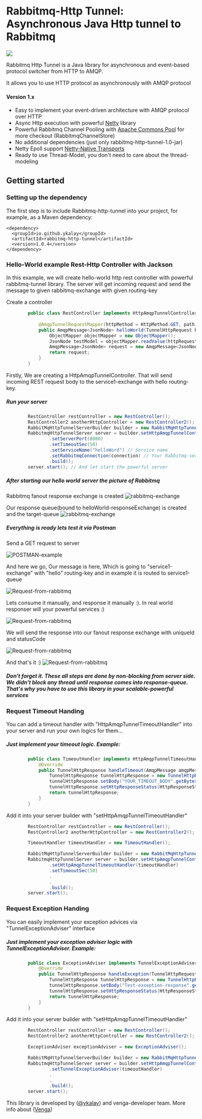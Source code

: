 # Rabbitmq-Http Tunnel: Asynchronous Java Http tunnel to Rabbitmq

<a href='https://github.com/ykalay/rabbitmq-http-tunnel/actions/workflows/build_and_deploy.yml'><img src='https://github.com/ykalay/rabbitmq-http-tunnel/actions/workflows/build_and_deploy.yml/badge.svg'></a>

Rabbitmq Http Tunnel is a Java library for asynchronous and event-based protocol switcher from HTTP to AMQP.

It allows you to use HTTP protocol as asynchronously with AMQP protocol 

#### Version 1.x
- Easy to implement your event-driven architecture with AMQP protocol over HTTP
- Async Http execution with powerful [Netty](https://github.com/netty/netty)  library  
- Powerful Rabbitmq Channel Pooling with [Apache Commons Pool](https://commons.apache.org/proper/commons-pool) for more checkout (RabbitmqChannelStore)
- No additional dependencies (just only rabbitmq-http-tunnel-1.0-jar)
- Netty Epoll support [Netty-Native Transports](https://netty.io/wiki/native-transports.html)
- Ready to use Thread-Model, you don't need to care about the thread-modeling

## Getting started

### Setting up the dependency

The first step is to include Rabbitmq-http-tunnel into your project, for example, as a Maven dependency:

```maven
<dependency>
  <groupId>io.github.ykalay</groupId>
  <artifactId>rabbitmq-http-tunnel</artifactId>
  <version>1.0.4</version>
</dependency>
```
### Hello-World example Rest-Http Controller with Jackson

In this example, we will create hello-world http rest controller with powerful rabbitmq-tunnel library.
The server will get incoming request and send the message to given rabbitmq-exchange with given routing-key
 
Create a controller
```java
        public class RestController implements HttpAmqpTunnelController {
        
            @AmqpTunnelRequestMapper(httpMethod = HttpMethod.GET, path = "/hello")
            public AmqpMessage<JsonNode> helloWorld(TunnelHttpRequest httpRequest) throws Exception {
                ObjectMapper objectMapper = new ObjectMapper();
                JsonNode testModel = objectMapper.readValue(httpRequest.getBody(), JsonNode.class);
                AmqpMessage<JsonNode> request = new AmqpMessage<JsonNode>("hello", "service1-exchange", testModel);
                return request;
            }
        }
```
Firstly, We are creating a HttpAmqpTunnelController. That will send incoming REST request body to the service1-exchange with hello routing-key.

##### Run your server
```java
        RestController restController = new RestController();
        RestController2 anotherHttpController = new RestController2();
        RabbitMqHttpTunnelServerBuilder builder = new RabbitMqHttpTunnelServerBuilder();
        RabbitmqHttpTunnelServer server = builder.setHttpAmqpTunnelControllers(restController, anotherHttpController) // implements HttpAmqpTunnelController
                .setServerPort(8080)
                .setTimeoutSec(50)
                .setServiceName("helloWord") // Service name
                .setRabbitmqConnection(connection) // Your Rabbitmq-server connection instance
                .build();
        server.start(); // And let start the powerful server
```
##### After starting our hello world server the picture of Rabbitmq

Rabbitmq fanout response exchange is created
![rabbitmq-exchange](readme_files/rabbitmq-hello-world-response-exchange.png)

Our response queue(bound to helloWorld-responseExchange) is created and the target-queue
![rabbitmq-exchange](readme_files/rabbitmq-hello-world-response-queues.png)

##### Everything is ready lets test it via Postman

Send a GET request to server

![POSTMAN-example](readme_files/hello-world-postman.PNG)

And here we go, Our message is here, Which is going to "service1-exchange" with "hello" routing-key and in example it is routed to service1-queue

![Request-from-rabbitmq](readme_files/rabbitmq-hello-world-response-queue-message-ready.png)

Lets consume it manually, and response it manually :). In real world responser will your powerful services :)

![Request-from-rabbitmq](readme_files/rabbitmq-get-message.png)

We will send the response into our fanout response exchange with uniqueId and statusCode

![Request-from-rabbitmq](readme_files/sending-rabbitmq-response.png)

And that's it :)
![Request-from-rabbitmq](readme_files/rabbitmq-postman-response.PNG)

##### Don't forget it. These all steps are done by non-blocking from server side. We didn't block any thread until response comes into response-queue. That's why you have to use this library in your scalable-powerful services

### Request Timeout Handing

You can add a timeout handler with "HttpAmqpTunnelTimeoutHandler" into your server and run your own logics for them...

##### Just implement your timeout logic. Example:
```java
        public class TimeoutHandler implements HttpAmqpTunnelTimeoutHandler {
            @Override
            public TunnelHttpResponse handleTimeout(AmqpMessage amqpMessage, String s) {
                TunnelHttpResponse tunnelHttpResponse = new TunnelHttpResponse();
                tunnelHttpResponse.setBody("YOUR_TIMEOUT_BODY".getBytes());
                tunnelHttpResponse.setHttpResponseStatus(HttpResponseStatus.REQUEST_TIMEOUT);
                return tunnelHttpResponse;
            }
        }
```

Add it into your server builder with "setHttpAmqpTunnelTimeoutHandler"
```java
        RestController restController = new RestController();
        RestController2 anotherHttpController = new RestController2();

        TimeoutHandler timeoutHandler = new TimeoutHandler();

        RabbitMqHttpTunnelServerBuilder builder = new RabbitMqHttpTunnelServerBuilder();
        RabbitmqHttpTunnelServer server = builder.setHttpAmqpTunnelControllers(restController, anotherHttpController) // implements HttpAmqpTunnelController
                .setHttpAmqpTunnelTimeoutHandler(timeoutHandler)
                .setTimeoutSec(50)
                .
                .
                .build();
        server.start();
```

### Request Exception Handing

You can easily implement your exception advices via "TunnelExceptionAdviser" interface

##### Just implement your exception adviser logic with TunnelExceptionAdviser. Example:
```java
        public class ExceptionAdviser implements TunnelExceptionAdviser {
            @Override
            public TunnelHttpResponse handleException(TunnelHttpRequest tunnelHttpRequest, Throwable throwable) {
                TunnelHttpResponse tunnelHttpResponse = new TunnelHttpResponse();
                tunnelHttpResponse.setBody("Test-exception-response".getBytes());
                tunnelHttpResponse.setHttpResponseStatus(HttpResponseStatus.NOT_FOUND);
                return tunnelHttpResponse;
            }
        }
```
Add it into your server builder with "setHttpAmqpTunnelTimeoutHandler"
```java
        RestController restController = new RestController();
        RestController2 anotherHttpController = new RestController2();

        ExceptionAdviser exceptionAdviser = new ExceptionAdviser();

        RabbitMqHttpTunnelServerBuilder builder = new RabbitMqHttpTunnelServerBuilder();
        RabbitmqHttpTunnelServer server = builder.setHttpAmqpTunnelControllers(restController, anotherHttpController) // implements HttpAmqpTunnelController
                .setTunnelExceptionAdviser(timeoutHandler)
                .
                .
                .build();
        server.start();
```

This library is developed by ([@ykalay](https://github.com/ykalay)) and venga-developer team. More info about ([Venga](http://vengapp.com/))